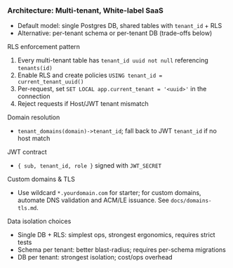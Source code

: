 ### Architecture: Multi-tenant, White-label SaaS

- Default model: single Postgres DB, shared tables with `tenant_id` + RLS
- Alternative: per-tenant schema or per-tenant DB (trade-offs below)

RLS enforcement pattern

1) Every multi-tenant table has `tenant_id uuid not null` referencing `tenants(id)`
2) Enable RLS and create policies `USING tenant_id = current_tenant_uuid()`
3) Per-request, set `SET LOCAL app.current_tenant = '<uuid>'` in the connection
4) Reject requests if Host/JWT tenant mismatch

Domain resolution

- `tenant_domains(domain)->tenant_id`; fall back to JWT `tenant_id` if no host match

JWT contract

- `{ sub, tenant_id, role }` signed with `JWT_SECRET`

Custom domains & TLS

- Use wildcard `*.yourdomain.com` for starter; for custom domains, automate DNS validation and ACM/LE issuance. See `docs/domains-tls.md`.

Data isolation choices

- Single DB + RLS: simplest ops, strongest ergonomics, requires strict tests
- Schema per tenant: better blast-radius; requires per-schema migrations
- DB per tenant: strongest isolation; cost/ops overhead

